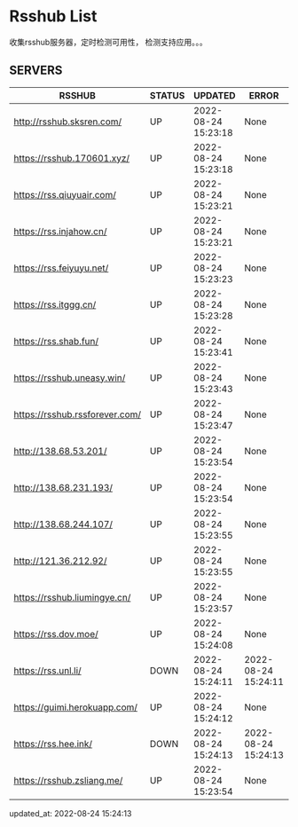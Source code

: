 # Rsshub List

收集rsshub服务器，定时检测可用性， 检测支持应用。。。


## SERVERS

|  RSSHUB   | STATUS  | UPDATED  | ERROR  | TWITTER |  
|  ----  | ----  | ----  | ----  | ---- |  
| http://rsshub.sksren.com/ | UP | 2022-08-24 15:23:18 | None |OK|  
| https://rsshub.170601.xyz/ | UP | 2022-08-24 15:23:18 | None |OK|  
| https://rss.qiuyuair.com/ | UP | 2022-08-24 15:23:21 | None ||  
| https://rss.injahow.cn/ | UP | 2022-08-24 15:23:21 | None ||  
| https://rss.feiyuyu.net/ | UP | 2022-08-24 15:23:23 | None ||  
| https://rss.itggg.cn/ | UP | 2022-08-24 15:23:28 | None ||  
| https://rss.shab.fun/ | UP | 2022-08-24 15:23:41 | None |OK|  
| https://rsshub.uneasy.win/ | UP | 2022-08-24 15:23:43 | None |OK|  
| https://rsshub.rssforever.com/ | UP | 2022-08-24 15:23:47 | None |OK|  
| http://138.68.53.201/ | UP | 2022-08-24 15:23:54 | None ||  
| http://138.68.231.193/ | UP | 2022-08-24 15:23:54 | None ||  
| http://138.68.244.107/ | UP | 2022-08-24 15:23:55 | None ||  
| http://121.36.212.92/ | UP | 2022-08-24 15:23:55 | None ||  
| https://rsshub.liumingye.cn/ | UP | 2022-08-24 15:23:57 | None ||  
| https://rss.dov.moe/ | UP | 2022-08-24 15:24:08 | None |OK|  
| https://rss.unl.li/ | DOWN | 2022-08-24 15:24:11 | 2022-08-24 15:24:11 |  
| https://guimi.herokuapp.com/ | UP | 2022-08-24 15:24:12 | None ||  
| https://rss.hee.ink/ | DOWN | 2022-08-24 15:24:13 | 2022-08-24 15:24:13 |  
| https://rsshub.zsliang.me/ | UP | 2022-08-24 15:23:54 | None |OK|  
  

updated_at: 2022-08-24 15:24:13  
